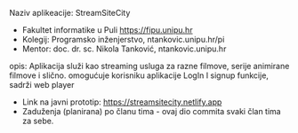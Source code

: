 
Naziv aplikeacije: StreamSiteCity 
- Fakultet informatike u Puli https://fipu.unipu.hr
- Kolegij: Programsko inženjerstvo, ntankovic.unipu.hr/pi
- Mentor: doc. dr. sc. Nikola Tanković, ntankovic.unipu.hr

opis: 
Aplikacija služi kao streaming usluga za razne filmove, serije animirane filmove i slično. 
omogućuje korisniku aplikacije LogIn I signup funkcije, sadrži web player 


- Link na javni prototip:   https://streamsitecity.netlify.app
- Zaduženja (planirana) po članu tima - ovaj dio commita svaki član tima za sebe.
